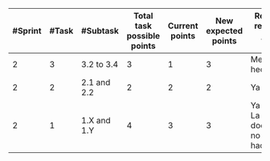 


|#Sprint|#Task|#Subtask|Total task possible points|Current points|New expected points|Reason to be re-evaluated /Changes done|
|-|-|-|-|-|-|-|
|2|3|3.2 to 3.4|3|1|3|Metodos hechos.|
|2|2|2.1 and 2.2|2|2|2|Ya esta hecho.|
|2|1|1.X and 1.Y|4|3|3|Ya esta hecho. La documentación no la podemos hacer.|


